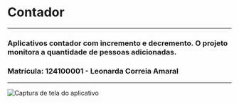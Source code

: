 # Contador
---
### Aplicativos contador com incremento e decremento. O projeto monitora a quantidade de pessoas adicionadas.
### Matrícula: 124100001 - Leonarda Correia Amaral
---
![Captura de tela do aplicativo]("https://github.com/le-amaral/appcontador/blob/main/imagem/captura.png")
